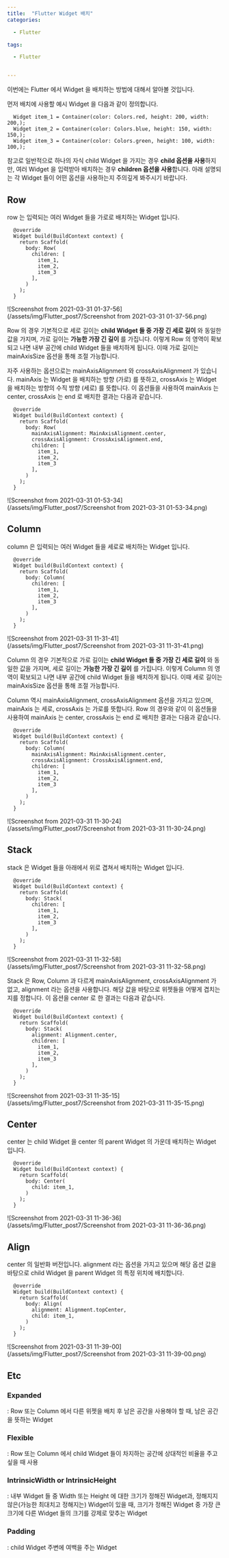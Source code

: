 ```yaml
---
title:  "Flutter Widget 배치"
categories:

  - Flutter

tags:

  - Flutter


---
```



이번에는 Flutter 에서 Widget 을 배치하는 방법에 대해서 알아볼 것입니다. 

먼저 배치에 사용할 예시 Widget 을 다음과 같이 정의합니다.

```
  Widget item_1 = Container(color: Colors.red, height: 200, width: 200,);
  Widget item_2 = Container(color: Colors.blue, height: 150, width: 150,);
  Widget item_3 = Container(color: Colors.green, height: 100, width: 100,);
```

참고로 일반적으로 하나의 자식 child Widget 을 가지는 경우 **child 옵션을 사용**하지만, 여러 Widget 을 입력받아 배치하는 경우 **children 옵션을 사용**합니다. 아래 설명되는 각 Widget 들이 어떤 옵션을 사용하는지 주의깊게 봐주시기 바랍니다.



## Row

row 는 입력되는 여러 Widget 들을 가로로 배치하는 Widget 입니다.

```
  @override
  Widget build(BuildContext context) {
    return Scaffold(
      body: Row(
        children: [
          item_1,
          item_2,
          item_3
        ],
      )
    );
  }
```

![Screenshot from 2021-03-31 01-37-56](/assets/img/Flutter_post7/Screenshot from 2021-03-31 01-37-56.png)

Row 의 경우 기본적으로 세로 길이는 **child Widget 들 중 가장 긴 세로 길이** 와 동일한 값을 가지며, 가로 길이는 **가능한 가장 긴 길이** 를 가집니다. 이렇게 Row 의 영역이 확보되고 나면 내부 공간에 child Widget 들을 배치하게 됩니다. 이때 가로 길이는 mainAxisSize 옵션을 통해 조절 가능합니다.

자주 사용하는 옵션으로는 mainAxisAlignment 와 crossAxisAlignment 가 있습니다. mainAxis 는 Widget 을 배치하는 방향 (가로) 를 뜻하고, crossAxis 는 Widget 을 배치하는 방향의 수직 방향 (세로) 를 뜻합니다. 이 옵션들을 사용하여 mainAxis 는 center, crossAxis 는 end 로 배치한 결과는 다음과 같습니다.

```
  @override
  Widget build(BuildContext context) {
    return Scaffold(
      body: Row(
        mainAxisAlignment: MainAxisAlignment.center,
        crossAxisAlignment: CrossAxisAlignment.end,
        children: [
          item_1,
          item_2,
          item_3
        ],
      )
    );
  }
```

![Screenshot from 2021-03-31 01-53-34](/assets/img/Flutter_post7/Screenshot from 2021-03-31 01-53-34.png)



## Column

column 은 입력되는 여러 Widget 들을 세로로 배치하는 Widget 입니다.

```
  @override
  Widget build(BuildContext context) {
    return Scaffold(
      body: Column(
        children: [
          item_1,
          item_2,
          item_3
        ],
      )
    );
  }
```

![Screenshot from 2021-03-31 11-31-41](/assets/img/Flutter_post7/Screenshot from 2021-03-31 11-31-41.png)

Column 의 경우 기본적으로 가로 길이는 **child Widget 들 중 가장 긴 세로 길이** 와 동일한 값을 가지며, 세로 길이는 **가능한 가장 긴 길이** 를 가집니다. 이렇게 Column 의 영역이 확보되고 나면 내부 공간에 child Widget 들을 배치하게 됩니다. 이때 세로 길이는 mainAxisSize 옵션을 통해 조절 가능합니다.

Column 역시 mainAxisAlignment, crossAxisAlignment 옵션을 가지고 있으며, mainAxis 는 세로, crossAxis 는 가로를 뜻합니다. Row 의 경우와 같이 이 옵션들을 사용하여 mainAxis 는 center, crossAxis 는 end 로 배치한 결과는 다음과 같습니다.

```
  @override
  Widget build(BuildContext context) {
    return Scaffold(
      body: Column(
        mainAxisAlignment: MainAxisAlignment.center,
        crossAxisAlignment: CrossAxisAlignment.end,
        children: [
          item_1,
          item_2,
          item_3
        ],
      )
    );
  }
```

![Screenshot from 2021-03-31 11-30-24](/assets/img/Flutter_post7/Screenshot from 2021-03-31 11-30-24.png)



## Stack

stack 은 Widget 들을 아래에서 위로 겹쳐서 배치하는 Widget 입니다.

```
  @override
  Widget build(BuildContext context) {
    return Scaffold(
      body: Stack(
        children: [
          item_1,
          item_2,
          item_3
        ],
      )
    );
  }
```

![Screenshot from 2021-03-31 11-32-58](/assets/img/Flutter_post7/Screenshot from 2021-03-31 11-32-58.png)

Stack 은 Row, Column 과 다르게 mainAxisAlignment, crossAxisAlignment 가 없고, alignment 라는 옵션을 사용합니다. 해당 값을 바탕으로 위젯들을 어떻게 겹치는 지를 정합니다. 이 옵션을 center 로 한 결과는 다음과 같습니다.

```
  @override
  Widget build(BuildContext context) {
    return Scaffold(
      body: Stack(
        alignment: Alignment.center,
        children: [
          item_1,
          item_2,
          item_3
        ],
      )
    );
  }
```

![Screenshot from 2021-03-31 11-35-15](/assets/img/Flutter_post7/Screenshot from 2021-03-31 11-35-15.png)



## Center

center 는 child Widget 을 center 의 parent Widget 의 가운데 배치하는 Widget 입니다.

```
  @override
  Widget build(BuildContext context) {
    return Scaffold(
      body: Center(
        child: item_1,
      )
    );
  }
```

![Screenshot from 2021-03-31 11-36-36](/assets/img/Flutter_post7/Screenshot from 2021-03-31 11-36-36.png)



## Align

center 의 일반화 버전입니다. alignment 라는 옵션을 가지고 있으며 해당 옵션 값을 바탕으로 child Widget 을 parent Widget 의 특정 위치에 배치합니다.

```
  @override
  Widget build(BuildContext context) {
    return Scaffold(
      body: Align(
        alignment: Alignment.topCenter,
        child: item_1,
      )
    );
  }
```

![Screenshot from 2021-03-31 11-39-00](/assets/img/Flutter_post7/Screenshot from 2021-03-31 11-39-00.png)



## Etc

### Expanded

: Row 또는 Column 에서 다른 위젯을 배치 후 남은 공간을 사용해야 할 때, 남은 공간을 뜻하는 Widget

### Flexible

: Row 또는 Column 에서 child Widget 들이 차지하는 공간에 상대적인 비율을 주고 싶을 때 사용

### IntrinsicWidth or IntrinsicHeight

: 내부 Widget 들 중 Width 또는 Height 에 대한 크기가 정해진 Widget과, 정해지지 않은(가능한 최대치고 정해지는) Widget이 있을 때, 크기가 정해진 Widget 중 가장 큰 크기에 다른 Widget 들의 크기를 강제로 맞추는 Widget

### Padding

: child Widget 주변에 여백을 주는 Widget